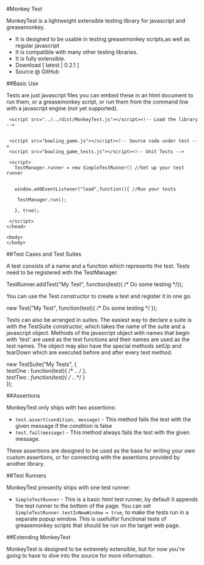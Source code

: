 
#Monkey Test

MonkeyTest is a lightweight extensible testing library for javascript and greasemonkey.

* It is designed to be usable in testing greasemonkey scripts,as well as regular javascript
* It is compatible with many other testing libraries.
* It is fully extensible.
* Download [ latest | 0.2.1 ]
* Source @ GitHub

##Basic Use

Tests are just javascript files you can embed these in an html document to run them, or a greasemonkey script, or run them from the command line with a javascript engine (not yet supported).

  <html>  
  <head>  
     <title>Bowling Game - Unit Tests</title>  
      
     <script src="../../dist/MonkeyTest.js"></script><!-- Load the library -->  
   
       
     <script src="bowling_game.js"></script><!-- Source code under test -->  
     <script src="bowling_game_tests.js"></script><!-- Unit Tests -->  
      
     <script>  
       TestManager.runner = new SimpleTestRunner() //Set up your test runner  
         
   
       window.addEventListener("load",function(){ //Run your tests  
   
        TestManager.run();  
   
       }, true);  

     </script>  
    </head>  
      
    <body>  
    </body>  
  </html>  


##Test Cases and Test Suites

A test consists of a name and a function which represents the test. Tests need to be registered with the TestManager.

  TestRunner.addTest("My Test", function(test){ /* Do some testing */});  

You can use the Test constructor to create a test and register it in one go.

  new Test("My Test", function(test){ /* Do some testing */ });  

Tests can also be arranged in suites.  The easiest way to declare a suite is with the TestSuite constructor, which takes the name of the suite and a javascript object.  Methods of the javascript object with names that begin with 'test' are used as the test functions and their names are used as the test names.  The object may also have the special methods setUp and tearDown which are executed before and after every test method.

  new TestSuite("My Tests", {  
    testOne : function(test){ /* .. */ },  
    testTwo : function(test){ /* .. */ }  
  });  


##Assertions

MonkeyTest only ships with two assertions:

* `test.assert(condition, message)` - This method fails the test with the given message if the condition is false
* `test.fail(message)` - This method always fails the test with the given message.

These assertions are designed to be used as the base for writing your own custom assertions, or for connecting with the assertions provided by another library.

##Test Runners

MonkeyTest presently ships with one test runner:

* `SimpleTestRunner` - This is a basic html test runner, by default it appends the test runner to the bottom of the page.  You can set `SimpleTestRunner.testInNewWindow = true`, to make the tests run in a separate popup window.  This is usefulfor functional tests of greasemonkey scripts that should be run on the target web page.

##Extending MonkeyTest

MonkeyTest is designed to be extremely extensible, but for now you're going to have to dive into the source for more information.
